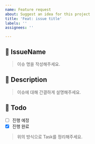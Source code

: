```yaml
---
name: Feature request
about: Suggest an idea for this project
title: 'Feat: issue title'
labels: ''
assignees: ''

---
```


## 📝 IssueName
> 이슈 명을 작성해주세요.

## 📝 Description
> 이슈에 대해 간결하게 설명해주세요.

## 📝 Todo
- [ ] 진행 예정 
- [x] 진행 완료 

> 위의 방식으로 Task를 정리해주세요.
